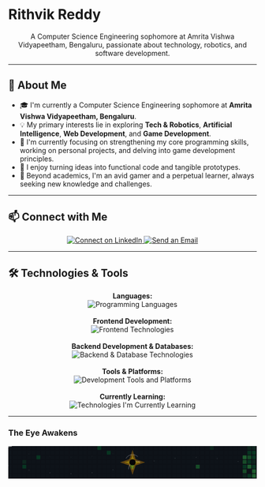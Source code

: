 # Rithvik Reddy

<p align="center">
  A Computer Science Engineering sophomore at Amrita Vishwa Vidyapeetham, Bengaluru, passionate about technology, robotics, and software development.
</p>

---

## 👋 About Me

-   🎓 I'm currently a Computer Science Engineering sophomore at **Amrita Vishwa Vidyapeetham, Bengaluru**.
-   💡 My primary interests lie in exploring **Tech & Robotics**, **Artificial Intelligence**, **Web Development**, and **Game Development**.
-   🌱 I'm currently focusing on strengthening my core programming skills, working on personal projects, and delving into game development principles.
-   🚀 I enjoy turning ideas into functional code and tangible prototypes.
-   🔭 Beyond academics, I'm an avid gamer and a perpetual learner, always seeking new knowledge and challenges.

---

## 📫 Connect with Me

<p align="center">
  <a href="https://www.linkedin.com/in/rithvik-reddy-911b6b279/" target="_blank">
    <img src="https://img.shields.io/badge/LinkedIn-0077B5?style=for-the-badge&logo=linkedin&logoColor=white" alt="Connect on LinkedIn"/>
  </a>
  <a href="mailto:YOUR_ACTUAL_EMAIL@example.com" target="_blank"> <!-- !!! REPLACE WITH YOUR ACTUAL EMAIL !!! -->
    <img src="https://img.shields.io/badge/Email_Me-D14836?style=for-the-badge&logo=gmail&logoColor=white" alt="Send an Email"/>
  </a>
</p>

---

## 🛠️ Technologies & Tools

<p align="center">
  <strong>Languages:</strong><br>
  <img src="https://skillicons.dev/icons?i=java,python,cpp,c,js,ts,r&theme=dark" alt="Programming Languages" /><br><br>
  <strong>Frontend Development:</strong><br>
  <img src="https://skillicons.dev/icons?i=html,css,bootstrap,tailwind,jquery,react,angular&theme=dark" alt="Frontend Technologies" /><br><br>
  <strong>Backend Development & Databases:</strong><br>
  <img src="https://skillicons.dev/icons?i=nodejs,express,mysql,mongodb&theme=dark" alt="Backend & Database Technologies" /><br><br>
  <strong>Tools & Platforms:</strong><br>
  <img src="https://skillicons.dev/icons?i=git,github,figma,canva,arduino,postman&theme=dark" alt="Development Tools and Platforms" /><br><br>
  <strong>Currently Learning:</strong><br>
  <img src="https://skillicons.dev/icons?i=spring,django,docker,aws&theme=dark" alt="Technologies I'm Currently Learning" />
</p>

---

### The Eye Awakens

![The Eye Awakens](https://raw.githubusercontent.com/RithvikReddy0-0/RithvikReddy0-0/refs/heads/output/eye.svg?token=GHSAT0AAAAAADECWTM2A4UT5AETGPOCAJSC2CMIGVA)
